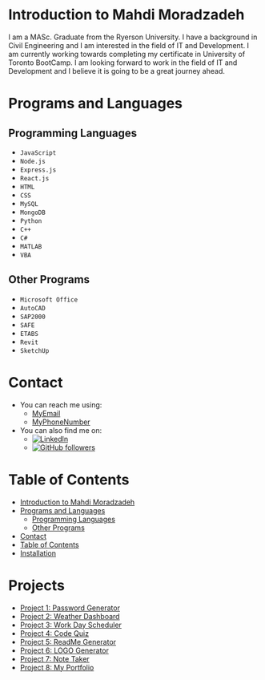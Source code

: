 # Introduction to Mahdi Moradzadeh
I am a MASc. Graduate from the Ryerson University. I have a background in Civil Engineering and I am interested in the field of IT and Development. I am currently working towards completing my certificate in University of Toronto BootCamp. I am looking forward to work in the field of IT and Development and I believe it is going to be a great journey ahead.

# Programs and Languages
## Programming Languages
- `JavaScript`
- `Node.js`
- `Express.js`
- `React.js`
- `HTML`
- `CSS`
- `MySQL`
- `MongoDB`
- `Python`
- `C++`
- `C#`
- `MATLAB`
- `VBA`

## Other Programs
- `Microsoft Office`
- `AutoCAD`
- `SAP2000`
- `SAFE`
- `ETABS`
- `Revit`
- `SketchUp`

# Contact
- You can reach me using:
  - <a href="mailto:morad97mm@gmail.com">MyEmail</a>
  - <a href=callto:+14168581606>MyPhoneNumber</a>
- You can also find me on:
  - [![LinkedIn](https://img.shields.io/badge/LinkedIn-MyProfile-blue.svg)](https://www.linkedin.com/in/mahdimoradzadeh/)
  - [![GitHub followers](https://img.shields.io/github/followers/Mahdi-Moradzadeh.svg?style=social&label=Follow)](https://github.com/login?return_to=https%3A%2F%2Fgithub.com%2FMahdi-Moradzadeh)

# Table of Contents
- [Introduction to Mahdi Moradzadeh](#introduction-to-mahdi-moradzadeh)
- [Programs and Languages](#programs-and-languages)
  - [Programming Languages](#programming-languages)
  - [Other Programs](#other-programs)
- [Contact](#contact)
- [Table of Contents](#table-of-contents)
- [Installation](#installation)

# Projects
- [Project 1: Password Generator](https://github.com/Mahdi-Moradzadeh/passwordGenerator)
- [Project 2: Weather Dashboard](https://github.com/Mahdi-Moradzadeh/weatherInformation)
- [Project 3: Work Day Scheduler](https://github.com/Mahdi-Moradzadeh/dailyPlanner)
- [Project 4: Code Quiz](https://github.com/Mahdi-Moradzadeh/codeQuiz)
- [Project 5: ReadMe Generator](https://github.com/Mahdi-Moradzadeh/readmeGeneratorJS)
- [Project 6: LOGO Generator](https://github.com/Mahdi-Moradzadeh/logoCreaterJS)
- [Project 7: Note Taker](https://github.com/Mahdi-Moradzadeh/noteTaker)
- [Project 8: My Portfolio](https://github.com/Mahdi-Moradzadeh/MyPortfolio)


